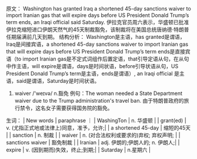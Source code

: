 

原文：
Washington has granted Iraq a shortened 45-day sanctions waiver to import Iranian gas that will expire days before US President Donald Trump’s term ends, an Iraqi official said Saturday.
伊拉克官员周六表示，华盛顿已批准伊拉克缩短进口伊朗天然气的45天制裁豁免，该制裁将在美国总统唐纳德·特朗普任期届满前几天到期。
结构分析：
Washington是主语，has granted是谓语，Iraq是间接宾语，a shortened 45-day sanctions waiver to import Iranian gas that will expire days before US President Donald Trump’s term ends是直接宾语（to import Iranian gas是不定式词组作后置定语，that引导定语从句，在从句中作主语，will expire是谓语，days是时间状语，before引导状语从句，US President Donald Trump’s term是主语，ends是谓语）, an Iraqi official 是主语，said是谓语，Saturday是时间状语。
1. waiver /'weɪvə/  n.豁免
例句：The woman needed a State Department waiver due to the Trump administration's travel ban.
由于特朗普政府的旅行禁令，这名女子需要获得国务院的豁免。



生词：
| New words | paraphrase ｜
| WashingTon | n. 华盛顿 |
| grant(ed) | v. (尤指正式地或法律上)同意，准予，允许;|
| a shortened 45-day | 缩短的45天 |
| sanction | n. 制裁 |
| waiver | n. (对合法权利或要求的)弃权;   弃权声明;   |
| sanctions waiver | 豁免制裁 |
| Iranian | adj. 伊朗的;伊朗人的; n. 伊朗人;|
| expire | v. (因到期而)失效，终止;到期;|
| Sutarday | n.星期六 |

